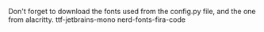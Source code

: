 Don't forget to download the fonts used from the config.py file, and the one from alacritty.
ttf-jetbrains-mono
nerd-fonts-fira-code
